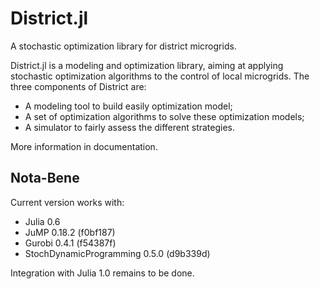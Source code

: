 # District.jl

A stochastic optimization library for district microgrids.


District.jl is a modeling and optimization library, aiming at
applying stochastic optimization algorithms to the control
of local microgrids. The three components of District are:

- A modeling tool to build easily optimization model;
- A set of optimization algorithms to solve these optimization models;
- A simulator to fairly assess the different strategies.

More information in documentation.


## Nota-Bene

Current version works with:

- Julia 0.6
- JuMP 0.18.2 (f0bf187)
- Gurobi 0.4.1 (f54387f)
- StochDynamicProgramming 0.5.0 (d9b339d)

Integration with Julia 1.0 remains to be done.

